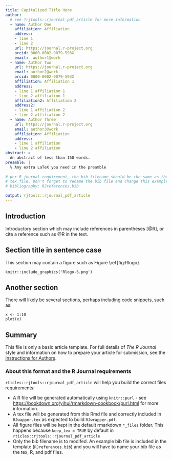 ```yaml
---
title: Capitalized Title Here
author:
  # see ?rjtools::rjournal_pdf_article for more information
  - name: Author One
    affiliation: Affiliation
    address:
    - line 1
    - line 2
    url: https://journal.r-project.org
    orcid: 0000-0002-9079-593X
    email:  author1@work
  - name: Author Two
    url: https://journal.r-project.org
    email: author2@work
    orcid: 0000-0002-9079-593X
    affiliation: Affiliation 1
    address:
    - line 1 affiliation 1
    - line 2 affiliation 1
    affiliation2: Affiliation 2
    address2:
    - line 1 affiliation 2
    - line 2 affiliation 2
  - name: Author Three
    url: https://journal.r-project.org
    email: author3@work
    affiliation: Affiliation
    address:
    - line 1 affiliation
    - line 2 affiliation
abstract: >
  An abstract of less than 150 words.
preamble: |
  % Any extra LaTeX you need in the preamble
  
# per R journal requirement, the bib filename should be the same as the output 
# tex file. Don't forget to rename the bib file and change this example value.
# bibliography: RJreferences.bib

output: rjtools::rjournal_pdf_article
---
```


## Introduction

Introductory section which may include references in parentheses
[@R], or cite a reference such as @R in the text.

## Section title in sentence case

This section may contain a figure such as Figure \ref{fig:Rlogo}.

```{r, Rlogo, echo=FALSE, fig.cap='The logo of R.', out.width='2in', fig.align='center', fig.pos='htbp'}
knitr::include_graphics('Rlogo-5.png')
```

## Another section

There will likely be several sections, perhaps including code snippets, such as:

```{r}
x <- 1:10
plot(x)
```

## Summary

This file is only a basic article template. For full details of _The R Journal_ style and information on how to prepare your article for submission, see the [Instructions for Authors](https://journal.r-project.org/share/author-guide.pdf).

### About this format and the R Journal requirements

`rticles::rjtools::rjournal_pdf_article` will help you build the correct files requirements: 

* A R file will be generated automatically using `knitr::purl` - see
https://bookdown.org/yihui/rmarkdown-cookbook/purl.html for more information.
* A tex file will be generated from this Rmd file and correctly included in
`RJwapper.tex` as expected to build `RJwrapper.pdf`.
* All figure files will be kept in the default rmarkdown `*_files` folder. This
happens because `keep_tex = TRUE` by default in `rticles::rjtools::rjournal_pdf_article`
* Only the bib filename is to modifed. An example bib file is included in the
template (`RJreferences.bib`) and you will have to name your bib file as the
tex, R, and pdf files.
